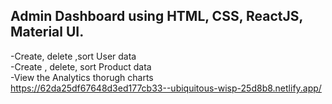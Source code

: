## Admin Dashboard using HTML, CSS, ReactJS, Material UI. <br /> 
-Create, delete ,sort User data <br /> 
-Create , delete, sort Product data <br /> 
-View the Analytics thorugh charts  
https://62da25df67648d3ed177cb33--ubiquitous-wisp-25d8b8.netlify.app/
